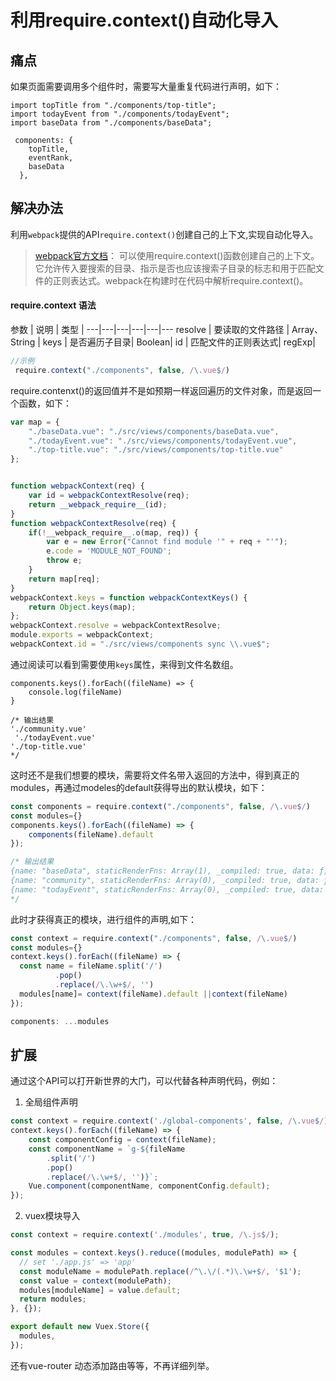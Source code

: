 # 利用require.context()自动化导入
## 痛点
如果页面需要调用多个组件时，需要写大量重复代码进行声明，如下：
```
import topTitle from "./components/top-title";
import todayEvent from "./components/todayEvent";
import baseData from "./components/baseData";

 components: {
    topTitle,
    eventRank,
    baseData
  },
```

## 解决办法
利用`webpack`提供的API`require.context()`创建自己的上下文,实现自动化导入。
> [webpack官方文档](https://webpack.js.org/guides/dependency-management/#require-context）)：
可以使用require.context()函数创建自己的上下文。
它允许传入要搜索的目录、指示是否也应该搜索子目录的标志和用于匹配文件的正则表达式。webpack在构建时在代码中解析require.context()。

>

#### require.context 语法
参数 | 说明 | 类型 | 
---|---|---|---|---|---
resolve | 要读取的文件路径 | Array、String | 
keys | 是否遍历子目录| Boolean| 
id | 匹配文件的正则表达式| regExp|

```js
//示例
 require.context("./components", false, /\.vue$/)
```

require.contenxt()的返回值并不是如预期一样返回遍历的文件对象，而是返回一个函数，如下：
```js
var map = {
	"./baseData.vue": "./src/views/components/baseData.vue",
	"./todayEvent.vue": "./src/views/components/todayEvent.vue",
	"./top-title.vue": "./src/views/components/top-title.vue"
};


function webpackContext(req) {
	var id = webpackContextResolve(req);
	return __webpack_require__(id);
}
function webpackContextResolve(req) {
	if(!__webpack_require__.o(map, req)) {
		var e = new Error("Cannot find module '" + req + "'");
		e.code = 'MODULE_NOT_FOUND';
		throw e;
	}
	return map[req];
}
webpackContext.keys = function webpackContextKeys() {
	return Object.keys(map);
};
webpackContext.resolve = webpackContextResolve;
module.exports = webpackContext;
webpackContext.id = "./src/views/components sync \\.vue$";
```

通过阅读可以看到需要使用`keys`属性，来得到文件名数组。

``` JS
components.keys().forEach((fileName) => {
    console.log(fileName)
}

/* 输出结果
'./community.vue'
 './todayEvent.vue'
'./top-title.vue'
*/
```
这时还不是我们想要的模块，需要将文件名带入返回的方法中，得到真正的modules，再通过modeles的default获得导出的默认模块，如下：
```js
const components = require.context("./components", false, /\.vue$/)
const modules={}
components.keys().forEach((fileName) => {
    components(fileName).default 
});

/* 输出结果
{name: "baseData", staticRenderFns: Array(1), _compiled: true, data: ƒ, render: ƒ, …}
{name: "community", staticRenderFns: Array(0), _compiled: true, data: ƒ, render: ƒ, …}
{name: "todayEvent", staticRenderFns: Array(0), _compiled: true, data: ƒ, render: ƒ, …}
*/
```
此时才获得真正的模块，进行组件的声明,如下：
```js
const context = require.context("./components", false, /\.vue$/)
const modules={}
context.keys().forEach((fileName) => {
  const name = fileName.split('/')
          .pop()
          .replace(/\.\w+$/, '')
  modules[name]= context(fileName).default ||context(fileName)
});

components: ...modules
```
## 扩展
通过这个API可以打开新世界的大门，可以代替各种声明代码，例如：
1. 全局组件声明
```js
const context = require.context('./global-components', false, /\.vue$/);
context.keys().forEach((fileName) => {
    const componentConfig = context(fileName);
    const componentName = `g-${fileName
        .split('/')
        .pop()
        .replace(/\.\w+$/, '')}`;
    Vue.component(componentName, componentConfig.default);
});
```
2. vuex模块导入
```js
const context = require.context('./modules', true, /\.js$/);

const modules = context.keys().reduce((modules, modulePath) => {
  // set './app.js' => 'app'
  const moduleName = modulePath.replace(/^\.\/(.*)\.\w+$/, '$1');
  const value = context(modulePath);
  modules[moduleName] = value.default;
  return modules;
}, {});

export default new Vuex.Store({
  modules,
});

```

还有vue-router 动态添加路由等等，不再详细列举。

